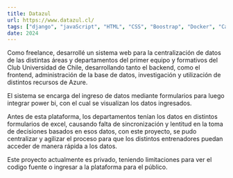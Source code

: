 ```yaml
---
title: Datazul
url: https://www.datazul.cl/
tags: ["django", "javaScript", "HTML", "CSS", "Boostrap", "Docker", "Caprover"]
date: 2024
---
```


Como freelance, desarrollé un sistema web para la centralización de datos de las distintas áreas y departamentos del primer equipo y formativos del Club Universidad de Chile, desarrollando tanto el backend, como el frontend, administración de la base de datos, investigación y utilización de distintos recursos de Azure. 

El sistema se encarga del ingreso de datos mediante formularios para luego integrar power bi, con el cual se visualizan los datos ingresados.

Antes de esta plataforma, los departamentos tenían los datos en distintos formularios de excel, causando falta de sincronización y lentitud en la toma de decisiones basados en esos datos, con este proyecto, se pudo centralizar y agilizar el proceso para que los distintos entrenadores puedan acceder de manera rápida a los datos.

Este proyecto actualmente es privado, teniendo limitaciones para ver el codigo fuente o ingresar a la plataforma para el público.
